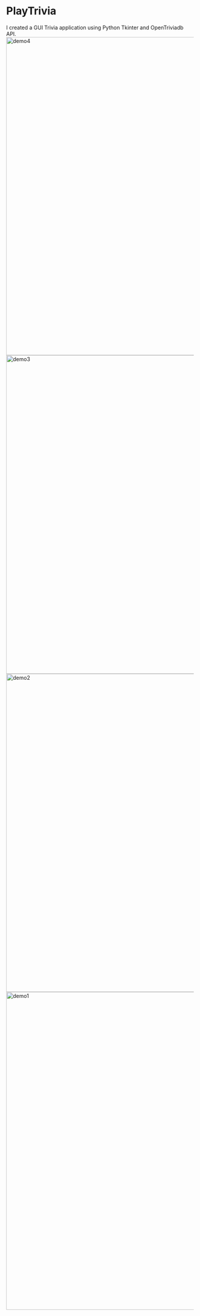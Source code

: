 # PlayTrivia
I created a GUI Trivia application using Python Tkinter and OpenTriviadb API.
<img width="853" alt="demo4" src="https://github.com/user-attachments/assets/d6320883-cc64-492d-8a4a-873c87debe37">
<img width="854" alt="demo3" src="https://github.com/user-attachments/assets/d0ee5df5-4b0c-4695-b600-28a019b7a9bb">
<img width="853" alt="demo2" src="https://github.com/user-attachments/assets/5aab2704-c670-4c02-ba7d-b6e40699ccdd">
<img width="852" alt="demo1" src="https://github.com/user-attachments/assets/30ef7217-f82f-491f-87bf-a01039a6ab4c">
